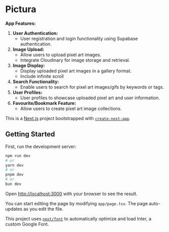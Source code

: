 # Pictura

**App Features:**

1. **User Authentication:**
   - User registration and login functionality using Supabase authentication.
2. **Image Upload:**
   - Allow users to upload pixel art images.
   - Integrate Cloudinary for image storage and retrieval.
3. **Image Display:**
   - Display uploaded pixel art images in a gallery format.
   - Include infinite scroll
5. **Search Functionality:**
   - Enable users to search for pixel art images/gifs by keywords or tags.
6. **User Profiles:**
   - User profiles to showcase uploaded pixel art and user information.
8. **Favourite/Bookmark Feature:**
   - Allow users to create pixel art image collections.

This is a [Next.js](https://nextjs.org/) project bootstrapped with [`create-next-app`](https://github.com/vercel/next.js/tree/canary/packages/create-next-app).

## Getting Started

First, run the development server:

```bash
npm run dev
# or
yarn dev
# or
pnpm dev
# or
bun dev
```

Open [http://localhost:3000](http://localhost:3000) with your browser to see the result.

You can start editing the page by modifying `app/page.tsx`. The page auto-updates as you edit the file.

This project uses [`next/font`](https://nextjs.org/docs/basic-features/font-optimization) to automatically optimize and load Inter, a custom Google Font.
